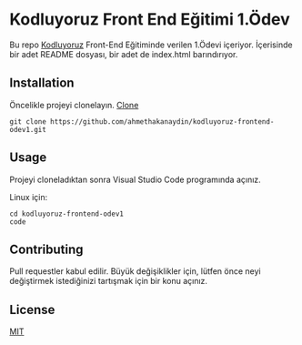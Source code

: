 # Kodluyoruz Front End Eğitimi 1.Ödev
Bu repo [Kodluyoruz](https://kodluyoruz.org) Front-End Eğitiminde verilen 1.Ödevi içeriyor. İçerisinde bir adet README dosyası, bir adet de index.html barındırıyor.

## Installation
Öncelikle projeyi clonelayın. [Clone](https://github.com/ahmethakanaydin/kodluyoruz-frontend-odev1.git)

```
git clone https://github.com/ahmethakanaydin/kodluyoruz-frontend-odev1.git
```

## Usage
Projeyi cloneladıktan sonra Visual Studio Code programında açınız.

Linux için:

```
cd kodluyoruz-frontend-odev1
code
```

## Contributing
Pull requestler kabul edilir. Büyük değişiklikler için, lütfen önce neyi değiştirmek istediğinizi tartışmak için bir konu açınız.

## License
[MIT](https://choosealicense.com/)
